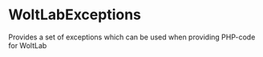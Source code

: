 # WoltLabExceptions
Provides a set of exceptions which can be used when providing PHP-code for WoltLab
